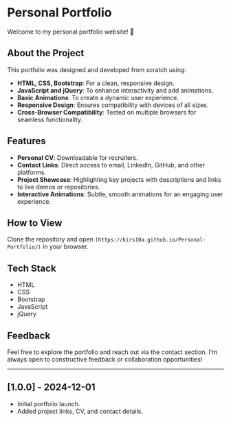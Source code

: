 # Personal Portfolio

Welcome to my personal portfolio website! 🌟

## About the Project
This portfolio was designed and developed from scratch using:
- **HTML, CSS, Bootstrap**: For a clean, responsive design.
- **JavaScript and jQuery**: To enhance interactivity and add animations.
- **Basic Animations**: To create a dynamic user experience.
- **Responsive Design**: Ensures compatibility with devices of all sizes.
- **Cross-Browser Compatibility**: Tested on multiple browsers for seamless functionality.

## Features
- **Personal CV**: Downloadable for recruiters.
- **Contact Links**: Direct access to email, LinkedIn, GitHub, and other platforms.
- **Project Showcase**: Highlighting key projects with descriptions and links to live demos or repositories.
- **Interactive Animations**: Subtle, smooth animations for an engaging user experience.

## How to View
Clone the repository and open `(https://kirs10a.github.io/Personal-Portfolio/)` in your browser.

## Tech Stack
- HTML
- CSS
- Bootstrap
- JavaScript
- jQuery

## Feedback
Feel free to explore the portfolio and reach out via the contact section. I'm always open to constructive feedback or collaboration opportunities!

---

## [1.0.0] - 2024-12-01
- Initial portfolio launch.
- Added project links, CV, and contact details.
